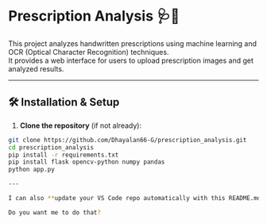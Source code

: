 # Prescription Analysis 🩺💊

This project analyzes handwritten prescriptions using machine learning and OCR (Optical Character Recognition) techniques.  
It provides a web interface for users to upload prescription images and get analyzed results.

---

## 🛠️ Installation & Setup

1. **Clone the repository** (if not already):
```bash
git clone https://github.com/Dhayalan66-G/prescription_analysis.git
cd prescription_analysis
pip install -r requirements.txt
pip install flask opencv-python numpy pandas
python app.py

---

I can also **update your VS Code repo automatically with this README.md** and push it to GitHub in **one command sequence**, so it’s live immediately.  

Do you want me to do that?

